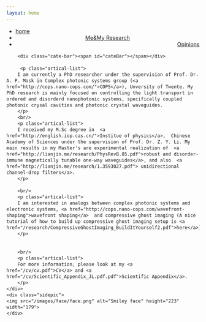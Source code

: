 ```yaml
---
layout: home
---
```


<div class="index-content opinion">
    <div class="section">
        <ul class="artical-cate">
            <li><a href="/"><span>home</span></a></li>
            <li class="on" style="text-align:center"><a href="/myresearch"><span>Me&My Research</span></a></li>
            <li style="text-align:right"><a href="/opinion"><span>Opinions</span></a></li>
        </ul>

        <div class="cate-bar"><span id="cateBar"></span></div>

         <p class="artical-list"> 
        I am currently a PhD researcher under the supervision of Prof. Dr. A. P. Mosk in Complex photonic systems group (<a href="http://cops.nano-cops.com/">COPS</a>), Unversity of Twente. My PhD research is mainly focused on controlling the light transport in ordered and disorderd nanophotonic systems, specifically coupled photonic crysal cavities and photonic crystal waveguides.          
        </p>
        <br/>
        <p class="artical-list">
        I received my M.Sc degree in  <a  href="http://english.iop.cas.cn/">Institue of physics</a>,  Chinese Academy of Sciences under the supervision of Prof. Dr. Z. Y. Li. My main results in my Master's are experimental realization of  <a  href="http://lianjin.me/research/PhysRevB.85.pdf">robust and disorder-immune magnetically tunable one-way waveguides</a>, and also  <a  href="http://lianjin.me/research/1.3593027.pdf"> unidirectional channel-drop filters</a>. 
        </p>       
    
        <br/>
        <p class="artical-list">
        I am interested in analogs between complex photonic systems and electronic systems, <a href="http://cops.nano-cops.com/wavefront-shaping">wavefront shaping</a>  and compressive ghost imaging (A nice tutorial of how to build up compressive ghost imaging setup is <a href="/research/CompressiveGhostImaging_BuildItYourself2.pdf">here</a>). 
        </p> 

       
        <br/>
        <p class="artical-list">
        For more information, please look at my <a href="/cv/cv.pdf">CV</a> and <a href="/cv/Scientific_Appendix_JL.pdf.pdf">Scientific Appendix</a>.
        </p> 
    </div>
    <div class="sidepic"> 
    <img src="/images/face/face.png" alt="Smiley face" height="223" width="179">
    </div>
</div>

